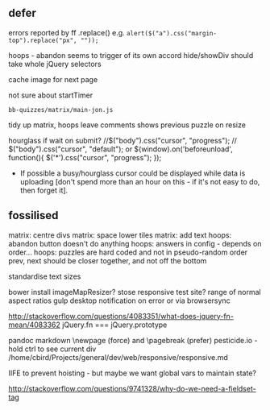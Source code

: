 ## defer

errors reported by ff
.replace() e.g. `alert($("a").css("margin-top").replace("px", ""));`

hoops - abandon seems to trigger of its own accord
hide/showDiv should take whole jQuery selectors


cache image for next page

not sure about startTimer

`bb-quizzes/matrix/main-jon.js`

tidy up matrix, hoops
leave comments shows previous puzzle on resize

hourglass if wait on submit?
//$("body").css("cursor", "progress"); // $("body").css("cursor", "default");
or
$(window).on('beforeunload', function(){
   $('*').css("cursor", "progress");
});
* If possible a busy/hourglass cursor could be displayed while data is uploading [don't spend more than an hour on this - if it's not easy to do, then forget it].  


## fossilised

matrix: centre divs
matrix: space lower tiles
matrix: add text
hoops: abandon button doesn't do anything
hoops: answers in config - depends on order...
hoops: puzzles are hard coded and not in pseudo-random order
prev, next should be closer together, and not off the bottom

standardise text sizes

bower install imageMapResizer?
stose responsive test site?
range of normal aspect ratios
gulp desktop notification on error
or via browsersync

http://stackoverflow.com/questions/4083351/what-does-jquery-fn-mean/4083362 jQuery.fn === jQuery.prototype

pandoc markdown \newpage (force) and \pagebreak (prefer)
pesticide.io - hold ctrl to see current div
/home/cbird/Projects/general/dev/web/responsive/responsive.md

IIFE to prevent hoisting - but maybe we want global vars to maintain state?

http://stackoverflow.com/questions/9741328/why-do-we-need-a-fieldset-tag

